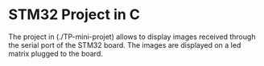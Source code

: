 # STM32 Project in C

The project in (./TP-mini-projet) allows to display images received through the serial port of the STM32 board.
The images are displayed on a led matrix plugged to the board.
